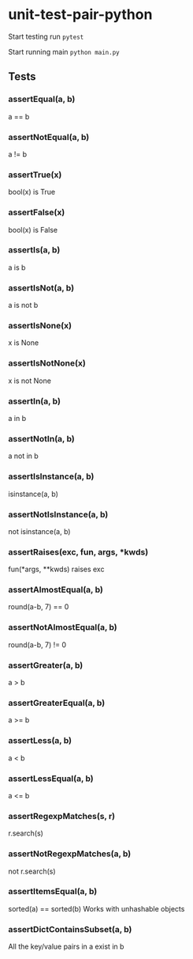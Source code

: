 # unit-test-pair-python

Start testing run ```pytest```

Start running main ```python main.py```

## Tests

### assertEqual(a, b)
a == b

### assertNotEqual(a, b)
a != b

### assertTrue(x)
bool(x) is True

### assertFalse(x)
bool(x) is False

### assertIs(a, b)
a is b

### assertIsNot(a, b)
a is not b

### assertIsNone(x)
x is None

### assertIsNotNone(x)
x is not None

### assertIn(a, b)
a in b

### assertNotIn(a, b)
a not in b

### assertIsInstance(a, b)
isinstance(a, b)

### assertNotIsInstance(a, b)
not isinstance(a, b)

### assertRaises(exc, fun, args, *kwds)
fun(*args, **kwds) raises exc

### assertAlmostEqual(a, b)
round(a-b, 7) == 0

### assertNotAlmostEqual(a, b)
round(a-b, 7) != 0

### assertGreater(a, b)
a > b

### assertGreaterEqual(a, b)
a >= b

### assertLess(a, b)
a < b

### assertLessEqual(a, b)
a <= b

### assertRegexpMatches(s, r)
r.search(s)

### assertNotRegexpMatches(a, b)
not r.search(s)

### assertItemsEqual(a, b)
sorted(a) == sorted(b)
Works with unhashable objects

### assertDictContainsSubset(a, b)
All the key/value pairs in a exist in b